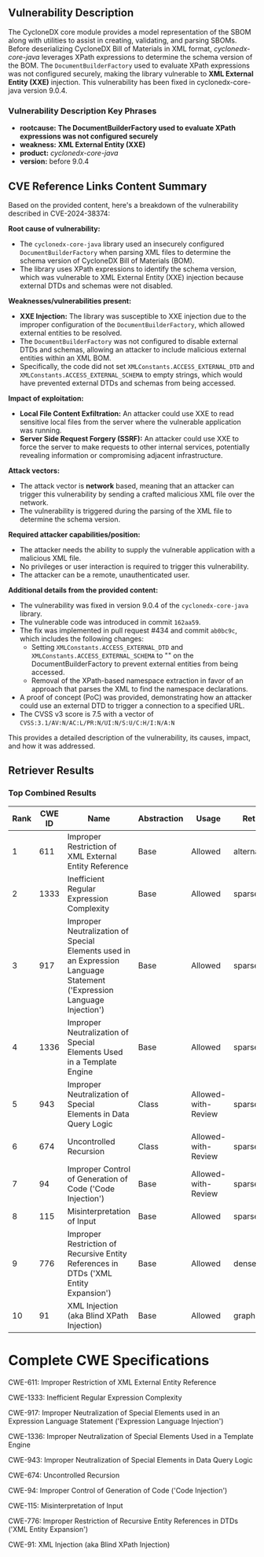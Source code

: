 ## Vulnerability Description
The CycloneDX core module provides a model representation of the SBOM along with utilities to assist in creating, validating, and parsing SBOMs. Before deserializing CycloneDX Bill of Materials in XML format, _cyclonedx-core-java_ leverages XPath expressions to determine the schema version of the BOM. The `DocumentBuilderFactory` used to evaluate XPath expressions was not configured securely, making the library vulnerable to **XML External Entity (XXE)** injection. This vulnerability has been fixed in cyclonedx-core-java version 9.0.4.

### Vulnerability Description Key Phrases
- **rootcause:** **The DocumentBuilderFactory used to evaluate XPath expressions was not configured securely**
- **weakness:** **XML External Entity (XXE)**
- **product:** _cyclonedx-core-java_
- **version:** before 9.0.4

## CVE Reference Links Content Summary
Based on the provided content, here's a breakdown of the vulnerability described in CVE-2024-38374:

**Root cause of vulnerability:**

- The `cyclonedx-core-java` library used an insecurely configured `DocumentBuilderFactory` when parsing XML files to determine the schema version of CycloneDX Bill of Materials (BOM).
- The library uses XPath expressions to identify the schema version, which was vulnerable to XML External Entity (XXE) injection because external DTDs and schemas were not disabled.

**Weaknesses/vulnerabilities present:**

- **XXE Injection:** The library was susceptible to XXE injection due to the improper configuration of the `DocumentBuilderFactory`, which allowed external entities to be resolved.
- The `DocumentBuilderFactory` was not configured to disable external DTDs and schemas, allowing an attacker to include malicious external entities within an XML BOM.
- Specifically, the code did not set `XMLConstants.ACCESS_EXTERNAL_DTD` and `XMLConstants.ACCESS_EXTERNAL_SCHEMA` to empty strings, which would have prevented external DTDs and schemas from being accessed.

**Impact of exploitation:**

- **Local File Content Exfiltration:** An attacker could use XXE to read sensitive local files from the server where the vulnerable application was running.
- **Server Side Request Forgery (SSRF):** An attacker could use XXE to force the server to make requests to other internal services, potentially revealing information or compromising adjacent infrastructure.

**Attack vectors:**

- The attack vector is **network** based, meaning that an attacker can trigger this vulnerability by sending a crafted malicious XML file over the network.
- The vulnerability is triggered during the parsing of the XML file to determine the schema version.

**Required attacker capabilities/position:**

- The attacker needs the ability to supply the vulnerable application with a malicious XML file.
- No privileges or user interaction is required to trigger this vulnerability.
- The attacker can be a remote, unauthenticated user.

**Additional details from the provided content:**

- The vulnerability was fixed in version 9.0.4 of the `cyclonedx-core-java` library.
- The vulnerable code was introduced in commit `162aa59`.
- The fix was implemented in pull request #434 and commit `ab0bc9c`, which includes the following changes:
    - Setting `XMLConstants.ACCESS_EXTERNAL_DTD` and `XMLConstants.ACCESS_EXTERNAL_SCHEMA` to "" on the DocumentBuilderFactory to prevent external entities from being accessed.
    - Removal of the XPath-based namespace extraction in favor of an approach that parses the XML to find the namespace declarations.
- A proof of concept (PoC) was provided, demonstrating how an attacker could use an external DTD to trigger a connection to a specified URL.
-  The CVSS v3 score is 7.5 with a vector of `CVSS:3.1/AV:N/AC:L/PR:N/UI:N/S:U/C:H/I:N/A:N`

This provides a detailed description of the vulnerability, its causes, impact, and how it was addressed.

## Retriever Results

### Top Combined Results

| Rank | CWE ID | Name | Abstraction | Usage  | Retrievers | Individual Scores |
|------|--------|------|-------------|-------|------------|-------------------|
| 1 | 611 | Improper Restriction of XML External Entity Reference | Base | Allowed | alternate_terms | 0.800 |
| 2 | 1333 | Inefficient Regular Expression Complexity | Base | Allowed | sparse | 0.444 |
| 3 | 917 | Improper Neutralization of Special Elements used in an Expression Language Statement ('Expression Language Injection') | Base | Allowed | sparse | 0.442 |
| 4 | 1336 | Improper Neutralization of Special Elements Used in a Template Engine | Base | Allowed | sparse | 0.435 |
| 5 | 943 | Improper Neutralization of Special Elements in Data Query Logic | Class | Allowed-with-Review | sparse | 0.423 |
| 6 | 674 | Uncontrolled Recursion | Class | Allowed-with-Review | sparse | 0.416 |
| 7 | 94 | Improper Control of Generation of Code ('Code Injection') | Base | Allowed-with-Review | sparse | 0.397 |
| 8 | 115 | Misinterpretation of Input | Base | Allowed | sparse | 0.392 |
| 9 | 776 | Improper Restriction of Recursive Entity References in DTDs ('XML Entity Expansion') | Base | Allowed | dense | 0.472 |
| 10 | 91 | XML Injection (aka Blind XPath Injection) | Base | Allowed | graph | 0.002 |



# Complete CWE Specifications

CWE-611: Improper Restriction of XML External Entity Reference

CWE-1333: Inefficient Regular Expression Complexity

CWE-917: Improper Neutralization of Special Elements used in an Expression Language Statement ('Expression Language Injection')

CWE-1336: Improper Neutralization of Special Elements Used in a Template Engine

CWE-943: Improper Neutralization of Special Elements in Data Query Logic

CWE-674: Uncontrolled Recursion

CWE-94: Improper Control of Generation of Code ('Code Injection')

CWE-115: Misinterpretation of Input

CWE-776: Improper Restriction of Recursive Entity References in DTDs ('XML Entity Expansion')

CWE-91: XML Injection (aka Blind XPath Injection)